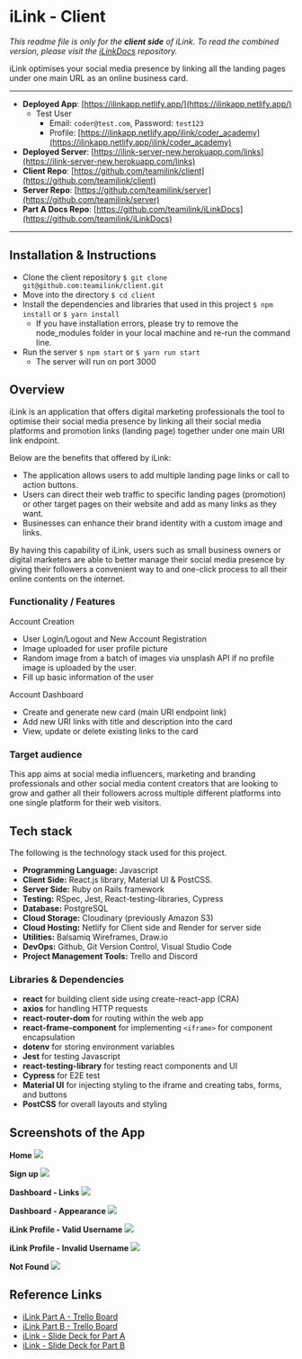# iLink - Client

_This readme file is only for the **client side** of iLink. To read the combined version, please visit the [iLinkDocs](https://github.com/teamilink/iLinkDocs) repository._

iLink optimises your social media presence by linking all the landing pages under one main URL as an online business card.

<hr />

- **Deployed App**: [https://ilinkapp.netlify.app/](https://ilinkapp.netlify.app/)
  - Test User
    - Email: `coder@test.com`, Password: `test123`
    - Profile: [https://ilinkapp.netlify.app/ilink/coder_academy](https://ilinkapp.netlify.app/ilink/coder_academy)
- **Deployed Server**: [https://ilink-server-new.herokuapp.com/links](https://ilink-server-new.herokuapp.com/links)
- **Client Repo**: [https://github.com/teamilink/client](https://github.com/teamilink/client)
- **Server Repo**: [https://github.com/teamilink/server](https://github.com/teamilink/server)
- **Part A Docs Repo**: [https://github.com/teamilink/iLinkDocs](https://github.com/teamilink/iLinkDocs)

<hr />

## Installation & Instructions

- Clone the client repository
  `$ git clone git@github.com:teamilink/client.git`
- Move into the directory
  `$ cd client`
- Install the dependencies and libraries that used in this project
  `$ npm install` or `$ yarn install`
  - If you have installation errors, please try to remove the node_modules folder in your local machine and re-run the command line.
- Run the server
  `$ npm start` or `$ yarn run start`
  - The server will run on port 3000

## Overview

iLink is an application that offers digital marketing professionals the tool to optimise their social media presence by linking all their social media platforms and promotion links (landing page) together under one main URI link endpoint.

Below are the benefits that offered by iLink:

- The application allows users to add multiple landing page links or call to action buttons.
- Users can direct their web traffic to specific landing pages (promotion) or other target pages on their website and add as many links as they want.
- Businesses can enhance their brand identity with a custom image and links.

By having this capability of iLink, users such as small business owners or digital marketers are able to better manage their social media presence by giving their followers a convenient way to and one-click process to all their online contents on the internet.

### Functionality / Features

Account Creation

- User Login/Logout and New Account Registration
- Image uploaded for user profile picture
- Random image from a batch of images via unsplash API if no profile image is uploaded by the user.
- Fill up basic information of the user

Account Dashboard

- Create and generate new card (main URI endpoint link)
- Add new URI links with title and description into the card
- View, update or delete existing links to the card

### Target audience

This app aims at social media influencers, marketing and branding professionals and other social media content creators that are looking to grow and gather all their followers across multiple different platforms into one single platform for their web visitors.

## Tech stack

The following is the technology stack used for this project.

- **Programming Language:** Javascript
- **Client Side:** React.js library, Material UI & PostCSS.
- **Server Side:** Ruby on Rails framework
- **Testing:** RSpec, Jest, React-testing-libraries, Cypress
- **Database:** PostgreSQL
- **Cloud Storage:** Cloudinary (previously Amazon S3)
- **Cloud Hosting:** Netlify for Client side and Render for server side
- **Utilities:** Balsamiq Wireframes, Draw.io
- **DevOps:** Github, Git Version Control, Visual Studio Code
- **Project Management Tools:** Trello and Discord

### Libraries & Dependencies

- **react** for building client side using create-react-app (CRA)
- **axios** for handling HTTP requests
- **react-router-dom** for routing within the web app
- **react-frame-component** for implementing `<iframe>` for component encapsulation
- **dotenv** for storing environment variables
- **Jest** for testing Javascript
- **react-testing-library** for testing react components and UI
- **Cypress** for E2E test
- **Material UI** for injecting styling to the iframe and creating tabs, forms, and buttons
- **PostCSS** for overall layouts and styling

## Screenshots of the App

**Home**
![](/screenshots/Home.png)

**Sign up**
![](/screenshots/Signup.png)

**Dashboard - Links**
![](/screenshots/Dashboard-Links.png)

**Dashboard - Appearance**
![](/screenshots/Dashboard-Appearance.png)

**iLink Profile - Valid Username**
![](/screenshots/iLink-profile.png)

**iLink Profile - Invalid Username**
![](/screenshots/iLink-profile-invalid.png)

**Not Found**
![](/screenshots/not_found.png)

## Reference Links

- [iLink Part A - Trello Board](https://trello.com/b/vwtGNhLx/t3a2-part-a)
- [iLink Part B - Trello Board](https://trello.com/b/PY27jXUy/t3a2-part-b)
- [iLink - Slide Deck for Part A](https://www.canva.com/design/DAFFim6i7co/uUwexPtZMTMt71YQwHYxwA/view?utm_content=DAFFim6i7co&utm_campaign=designshare&utm_medium=link2&utm_source=sharebutton)
- [iLink - Slide Deck for Part B](https://www.canva.com/design/DAFIbcFDLno/ZVy-5DlxTncpmvXmp1wlDQ/view?utm_content=DAFIbcFDLno&utm_campaign=designshare&utm_medium=link2&utm_source=sharebutton)
